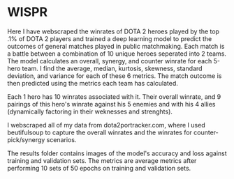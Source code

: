 # WISPR
Here I have webscraped the winrates of DOTA 2 heroes played by the top .1% of DOTA 2 players and trained a deep learning model to predict the outcomes of general matches played in public matchmaking. 
Each match is a battle between a combination of 10 unique heroes seperated into 2 teams.
The model calculates an overall, synergy, and counter winrate for each 5-hero team.
I find the average, median, kurtosis, skewness, standard deviation, and variance for each of these 6 metrics. The match outcome is then predicted using the metrics each team has calculated.

Each 1 hero has 10 winrates associated with it. Their overall winrate, and 9 pairings of this hero's winrate against his 5 enemies and with his 4 allies (dynamically factoring in their weknesses and strenghts).

I webscraped all of my data from dota2portracker.com, where I used beutifulsoup to capture the overall winrates and the winrates for counter-pick/synergy scenarios.

The results folder contains images of the model's accuracy and loss against training and validation sets.
The metrics are average metrics after performing 10 sets of 50 epochs on training and validation sets. 
